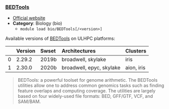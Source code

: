 ### [BEDTools](https://bedtools.readthedocs.io/)

* [Official website](https://bedtools.readthedocs.io/)
* __Category__: Biology (bio)
    -  `module load bio/BEDTools[/<version>]`

Available versions of [BEDTools](https://bedtools.readthedocs.io/) on ULHPC platforms:

|    | Version   | Swset   | Architectures            | Clusters   |
|---:|:----------|:--------|:-------------------------|:-----------|
|  0 | 2.29.2    | 2019b   | broadwell, skylake       | iris       |
|  1 | 2.30.0    | 2020b   | broadwell, epyc, skylake | aion, iris |

> BEDTools: a powerful toolset for genome arithmetic. The BEDTools utilities allow one to address common genomics tasks such as finding feature overlaps and computing coverage. The utilities are largely based on four widely-used file formats: BED, GFF/GTF, VCF, and SAM/BAM.
